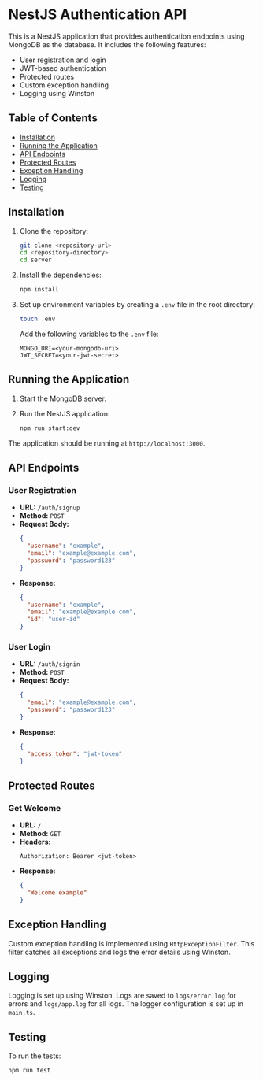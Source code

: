 # NestJS Authentication API

This is a NestJS application that provides authentication endpoints using MongoDB as the database. It includes the following features:

- User registration and login
- JWT-based authentication
- Protected routes
- Custom exception handling
- Logging using Winston

## Table of Contents

- [Installation](#installation)
- [Running the Application](#running-the-application)
- [API Endpoints](#api-endpoints)
- [Protected Routes](#protected-routes)
- [Exception Handling](#exception-handling)
- [Logging](#logging)
- [Testing](#testing)

## Installation

1. Clone the repository:

   ```bash
   git clone <repository-url>
   cd <repository-directory>
   cd server
   ```

2. Install the dependencies:

   ```bash
   npm install
   ```

3. Set up environment variables by creating a `.env` file in the root directory:

   ```bash
   touch .env
   ```

   Add the following variables to the `.env` file:

   ```env
   MONGO_URI=<your-mongodb-uri>
   JWT_SECRET=<your-jwt-secret>
   ```

## Running the Application

1. Start the MongoDB server.

2. Run the NestJS application:
   ```bash
   npm run start:dev
   ```

The application should be running at `http://localhost:3000`.

## API Endpoints

### User Registration

- **URL:** `/auth/signup`
- **Method:** `POST`
- **Request Body:**
  ```json
  {
    "username": "example",
    "email": "example@example.com",
    "password": "password123"
  }
  ```
- **Response:**
  ```json
  {
    "username": "example",
    "email": "example@example.com",
    "id": "user-id"
  }
  ```

### User Login

- **URL:** `/auth/signin`
- **Method:** `POST`
- **Request Body:**
  ```json
  {
    "email": "example@example.com",
    "password": "password123"
  }
  ```
- **Response:**
  ```json
  {
    "access_token": "jwt-token"
  }
  ```

## Protected Routes

### Get Welcome

- **URL:** `/`
- **Method:** `GET`
- **Headers:**
  ```http
  Authorization: Bearer <jwt-token>
  ```
- **Response:**
  ```json
  {
    "Welcome example"
  }
  ```

## Exception Handling

Custom exception handling is implemented using `HttpExceptionFilter`. This filter catches all exceptions and logs the error details using Winston.

## Logging

Logging is set up using Winston. Logs are saved to `logs/error.log` for errors and `logs/app.log` for all logs. The logger configuration is set up in `main.ts`.

## Testing

To run the tests:

```bash
npm run test
```
